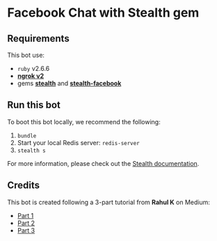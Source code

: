 # Facebook Chat with Stealth gem

## Requirements

This bot use:
- `ruby` v2.6.6
- [**ngrok v2**](https://ngrok.com/download)
- gems [**stealth**](https://rubygems.org/gems/stealth) and [**stealth-facebook**](https://rubygems.org/gems/stealth-facebook)

## Run this bot

To boot this bot locally, we recommend the following:

1. `bundle`
2. Start your local Redis server: `redis-server`
3. `stealth s`

For more information, please check out the [Stealth documentation](https://hellostealth.org/docs).


## Credits
This bot is created following a 3-part tutorial from **Rahul K** on Medium:
- [Part 1](https://medium.com/@rahaluha/robots-in-disguise-intro-to-ruby-chatbots-with-stealth-part-1-57c33fa6163f)
- [Part 2](https://medium.com/@rahaluha/robots-in-disguise-intro-to-ruby-chatbots-with-stealth-part-2-c195a6afe6fb)
- [Part 3](https://medium.com/@rahaluha/robots-in-disguise-intro-to-ruby-chatbots-with-stealth-part-3-7f2f93d62180)
